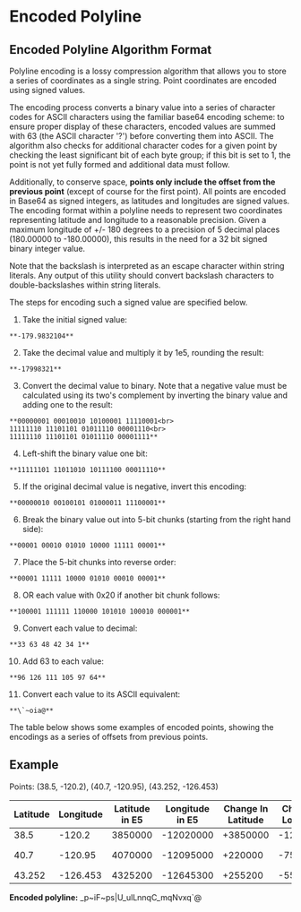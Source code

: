 # Encoded Polyline

## Encoded Polyline Algorithm Format
Polyline encoding is a lossy compression algorithm that allows you to store a series of coordinates as a single string. Point coordinates are encoded using signed values.

The encoding process converts a binary value into a series of character codes for ASCII characters using the familiar base64 encoding scheme: to ensure proper display of these characters, encoded values are summed with 63 (the ASCII character '?') before converting them into ASCII. The algorithm also checks for additional character codes for a given point by checking the least significant bit of each byte group; if this bit is set to 1, the point is not yet fully formed and additional data must follow.

Additionally, to conserve space, **points only include the offset from the previous point** (except of course for the first point). All points are encoded in Base64 as signed integers, as latitudes and longitudes are signed values. The encoding format within a polyline needs to represent two coordinates representing latitude and longitude to a reasonable precision. Given a maximum longitude of +/- 180 degrees to a precision of 5 decimal places (180.00000 to -180.00000), this results in the need for a 32 bit signed binary integer value.

Note that the backslash is interpreted as an escape character within string literals. Any output of this utility should convert backslash characters to double-backslashes within string literals.

The steps for encoding such a signed value are specified below.

  1. Take the initial signed value:

    **-179.9832104**

  2. Take the decimal value and multiply it by 1e5, rounding the result:

    **-17998321**

  3. Convert the decimal value to binary. Note that a negative value must be calculated using its two's complement by inverting the binary value and adding one to the result:

    **00000001 00010010 10100001 11110001<br>
    11111110 11101101 01011110 00001110<br>
    11111110 11101101 01011110 00001111**

  4. Left-shift the binary value one bit:

    **11111101 11011010 10111100 00011110**

  5. If the original decimal value is negative, invert this encoding:

    **00000010 00100101 01000011 11100001**

  6. Break the binary value out into 5-bit chunks (starting from the right hand side):

    **00001 00010 01010 10000 11111 00001**

  7. Place the 5-bit chunks into reverse order:

    **00001 11111 10000 01010 00010 00001**

  8. OR each value with 0x20 if another bit chunk follows:

    **100001 111111 110000 101010 100010 000001**

  9. Convert each value to decimal:

    **33 63 48 42 34 1**

  10. Add 63 to each value:

    **96 126 111 105 97 64**

  11. Convert each value to its ASCII equivalent:

    **\`~oia@**

The table below shows some examples of encoded points, showing the encodings as a series of offsets from previous points.

## Example
Points: (38.5, -120.2), (40.7, -120.95), (43.252, -126.453)

| Latitude | Longitude | Latitude in E5 | Longitude in E5 | Change In Latitude | Change In Longitude | Encoded Latitude | Encoded Longitude | Encoded Point |
| --- | --- | --- | --- | --- | --- | --- | --- | --- |
| 38.5 | -120.2 | 3850000 | -12020000 | +3850000 | -12020000 | _p~iF | ~ps\|U |_p~iF~ps\|U |
| 40.7 | -120.95 | 4070000 | -12095000 | +220000 | -75000 | _ulL | nnqC	_ulLnnqC |
| 43.252 | -126.453 | 4325200 | -12645300 | +255200 | -550300 | _mqN | vxq\`@ | _mqNvxq\`@ |

**Encoded polyline:** _p~iF~ps|U_ulLnnqC_mqNvxq`@
